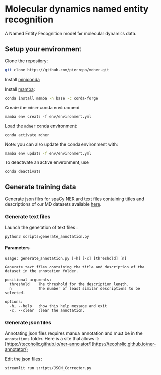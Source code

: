 # Molecular dynamics named entity recognition

A Named Entity Recognition model for molecular dynamics data.

## Setup your environment

Clone the repository:

```bash
git clone https://github.com/pierrepo/mdner.git
```

Install [miniconda](https://docs.conda.io/en/latest/miniconda.html).

Install [mamba](https://github.com/mamba-org/mamba):

```bash
conda install mamba -n base -c conda-forge
```

Create the `mdner` conda environment:

```
mamba env create -f env/environment.yml
```

Load the `mdner` conda environment:

```
conda activate mdner
```

Note: you can also update the conda environment with:

```bash
mamba env update -f env/environment.yml
```

To deactivate an active environment, use

```
conda deactivate
```

## Generate training data

Generate json files for spaCy NER and text files containing titles and descriptions of our MD datasets available [here](https://sandbox.zenodo.org/record/1171298).

### Generate text files

Launch the generation of text files :

```
python3 scripts/generate_annotation.py
```

#### Parameters

```
usage: generate_annotation.py [-h] [-c] [threshold] [n]

Generate text files containing the title and description of the dataset in the annotation folder.

positional arguments:
  threshold    The threshold for the description length.
  n            The number of least similar descriptions to be selected.

options:
  -h, --help   show this help message and exit
  -c, --clear  Clear the annotation.
```

### Generate json files

Annotating json files requires manual annotation and must be in the `annotations` folder. Here is a site that allows it: [https://tecoholic.github.io/ner-annotator/](https://tecoholic.github.io/ner-annotator/)

Edit the json files :

```
streamlit run scripts/JSON_Corrector.py
```
